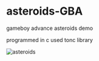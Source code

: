 # asteroids-GBA
gameboy advance asteroids demo

programmed in c
used tonc library

![asteroids](https://user-images.githubusercontent.com/96398509/146699035-2a0119ba-258f-4be1-a729-6d068e326948.png)
